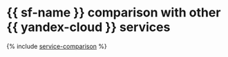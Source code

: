 # {{ sf-name }} comparison with other {{ yandex-cloud }} services

{% include [service-comparison](../_includes/service-comparison.md) %}